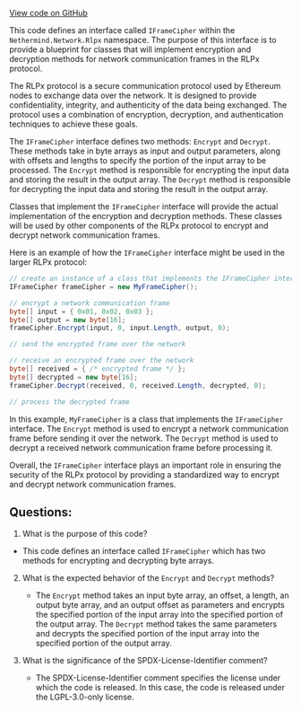[View code on GitHub](https://github.com/NethermindEth/nethermind/src/Nethermind/Nethermind.Network/Rlpx/IFrameCipher.cs)

This code defines an interface called `IFrameCipher` within the `Nethermind.Network.Rlpx` namespace. The purpose of this interface is to provide a blueprint for classes that will implement encryption and decryption methods for network communication frames in the RLPx protocol. 

The RLPx protocol is a secure communication protocol used by Ethereum nodes to exchange data over the network. It is designed to provide confidentiality, integrity, and authenticity of the data being exchanged. The protocol uses a combination of encryption, decryption, and authentication techniques to achieve these goals. 

The `IFrameCipher` interface defines two methods: `Encrypt` and `Decrypt`. These methods take in byte arrays as input and output parameters, along with offsets and lengths to specify the portion of the input array to be processed. The `Encrypt` method is responsible for encrypting the input data and storing the result in the output array. The `Decrypt` method is responsible for decrypting the input data and storing the result in the output array. 

Classes that implement the `IFrameCipher` interface will provide the actual implementation of the encryption and decryption methods. These classes will be used by other components of the RLPx protocol to encrypt and decrypt network communication frames. 

Here is an example of how the `IFrameCipher` interface might be used in the larger RLPx protocol:

```csharp
// create an instance of a class that implements the IFrameCipher interface
IFrameCipher frameCipher = new MyFrameCipher();

// encrypt a network communication frame
byte[] input = { 0x01, 0x02, 0x03 };
byte[] output = new byte[16];
frameCipher.Encrypt(input, 0, input.Length, output, 0);

// send the encrypted frame over the network

// receive an encrypted frame over the network
byte[] received = { /* encrypted frame */ };
byte[] decrypted = new byte[16];
frameCipher.Decrypt(received, 0, received.Length, decrypted, 0);

// process the decrypted frame
```

In this example, `MyFrameCipher` is a class that implements the `IFrameCipher` interface. The `Encrypt` method is used to encrypt a network communication frame before sending it over the network. The `Decrypt` method is used to decrypt a received network communication frame before processing it. 

Overall, the `IFrameCipher` interface plays an important role in ensuring the security of the RLPx protocol by providing a standardized way to encrypt and decrypt network communication frames.
## Questions: 
 1. What is the purpose of this code?
   - This code defines an interface called `IFrameCipher` which has two methods for encrypting and decrypting byte arrays.

2. What is the expected behavior of the `Encrypt` and `Decrypt` methods?
   - The `Encrypt` method takes an input byte array, an offset, a length, an output byte array, and an output offset as parameters and encrypts the specified portion of the input array into the specified portion of the output array. The `Decrypt` method takes the same parameters and decrypts the specified portion of the input array into the specified portion of the output array.

3. What is the significance of the SPDX-License-Identifier comment?
   - The SPDX-License-Identifier comment specifies the license under which the code is released. In this case, the code is released under the LGPL-3.0-only license.
